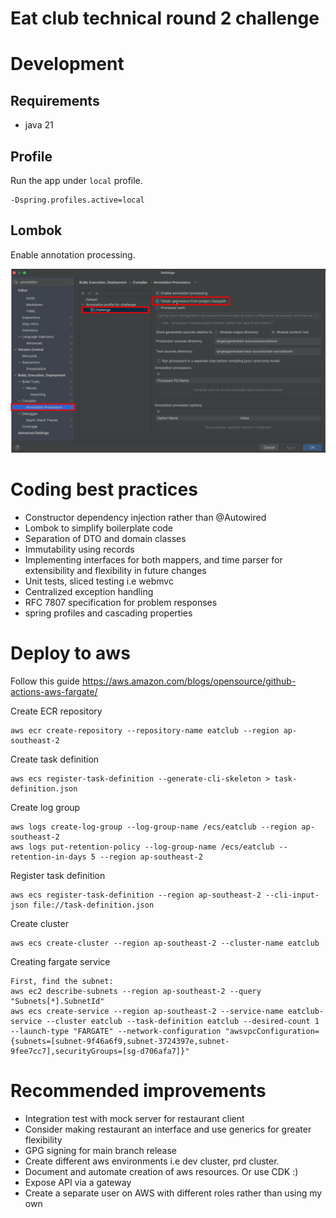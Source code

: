 # Eat club technical round 2 challenge

# Development

## Requirements
- java 21

## Profile
Run the app under `local` profile.

```
-Dspring.profiles.active=local
``` 

## Lombok

Enable annotation processing.

![test](lombok.png)

# Coding best practices
- Constructor dependency injection rather than @Autowired
- Lombok to simplify boilerplate code
- Separation of DTO and domain classes
- Immutability using records
- Implementing interfaces for both mappers, and time parser for extensibility and flexibility in future changes
- Unit tests, sliced testing i.e webmvc
- Centralized exception handling
- RFC 7807 specification for problem responses 
- spring profiles and cascading properties

# Deploy to aws
Follow this guide
https://aws.amazon.com/blogs/opensource/github-actions-aws-fargate/

Create ECR repository
```
aws ecr create-repository --repository-name eatclub --region ap-southeast-2
```

Create task definition 
```
aws ecs register-task-definition --generate-cli-skeleton > task-definition.json
```

Create log group
```
aws logs create-log-group --log-group-name /ecs/eatclub --region ap-southeast-2
aws logs put-retention-policy --log-group-name /ecs/eatclub --retention-in-days 5 --region ap-southeast-2
```

Register task definition
```
aws ecs register-task-definition --region ap-southeast-2 --cli-input-json file://task-definition.json
```

Create cluster
```
aws ecs create-cluster --region ap-southeast-2 --cluster-name eatclub
```

Creating fargate service
```
First, find the subnet:
aws ec2 describe-subnets --region ap-southeast-2 --query "Subnets[*].SubnetId"
aws ecs create-service --region ap-southeast-2 --service-name eatclub-service --cluster eatclub --task-definition eatclub --desired-count 1 --launch-type "FARGATE" --network-configuration "awsvpcConfiguration={subnets=[subnet-9f46a6f9,subnet-3724397e,subnet-9fee7cc7],securityGroups=[sg-d706afa7]}"
```

# Recommended improvements

- Integration test with mock server for restaurant client
- Consider making restaurant an interface and use generics for greater flexibility
- GPG signing for main branch release
- Create different aws environments i.e dev cluster, prd cluster. 
- Document and automate creation of aws resources. Or use CDK :)
- Expose API via a gateway
- Create a separate user on AWS with different roles rather than using my own
